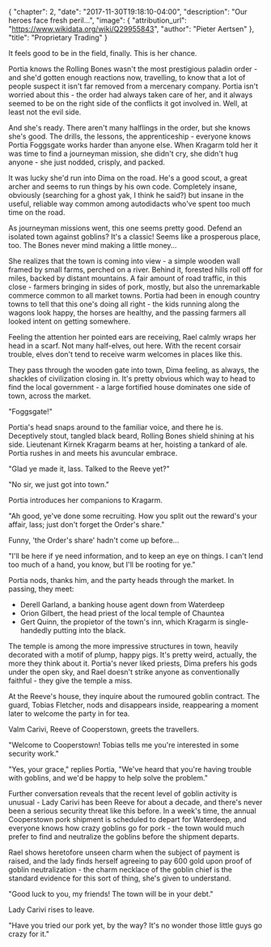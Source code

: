 {
    "chapter": 2,
    "date": "2017-11-30T19:18:10-04:00",
    "description": "Our heroes face fresh peril...",
    "image": {
        "attribution_url": "https://www.wikidata.org/wiki/Q29955843",
        "author": "Pieter Aertsen"
    },    
    "title": "Proprietary Trading"
}

It feels good to be in the field, finally. This is her chance.

Portia knows the Rolling Bones wasn't the most prestigious paladin order - and she'd gotten enough reactions now, travelling, to know that a lot of people suspect it isn't far removed from a mercenary company. Portia isn't worried about this - the order had always taken care of her, and it always seemed to be on the right side of the conflicts it got involved in. Well, at least not the evil side.

And she's ready. There aren't many halflings in the order, but she knows she's good. The drills, the lessons, the apprenticeship - everyone knows Portia Foggsgate works harder than anyone else. When Kragarm told her it was time to find a journeyman mission, she didn't cry, she didn't hug anyone - she just nodded, crisply, and packed.

It was lucky she'd run into Dima on the road. He's a good scout, a great archer and seems to run things by his own code. Completely insane, obviously (searching for a ghost yak, I think he said?) but insane in the useful, reliable way common among autodidacts who've spent too much time on the road.

As journeyman missions went, this one seems pretty good. Defend an isolated town against goblins? It's a classic! Seems like a prosperous place, too. The Bones never mind making a little money...

She realizes that the town is coming into view - a simple wooden wall framed by small farms, perched on a river. Behind it, forested hills roll off for miles, backed by distant mountains. A fair amount of road traffic, in this close - farmers bringing in sides of pork, mostly, but also the unremarkable commerce common to all market towns. Portia had been in enough country towns to tell that this one's doing all right - the kids running along the wagons look happy, the horses are healthy, and the passing farmers all looked intent on getting somewhere.

Feeling the attention her pointed ears are receiving, Rael calmly wraps her head in a scarf. Not many half-elves, out here. With the recent corsair trouble, elves don't tend to receive warm welcomes in places like this.

They pass through the wooden gate into town, Dima feeling, as always, the shackles of civilization closing in. It's pretty obvious which way to head to find the local government - a large fortified house dominates one side of town, across the market.

"Foggsgate!"

Portia's head snaps around to the familiar voice, and there he is. Deceptively stout, tangled black beard, Rolling Bones shield shining at his side. Lieutenant Kirnek Kragarm beams at her, hoisting a tankard of ale. Portia rushes in and meets his avuncular embrace.

"Glad ye made it, lass. Talked to the Reeve yet?"

"No sir, we just got into town."

Portia introduces her companions to Kragarm.

"Ah good, ye've done some recruiting. How you split out the reward's your affair, lass; just don't forget the Order's share."

Funny, 'the Order's share' hadn't come up before...

"I'll be here if ye need information, and to keep an eye on things. I can't lend too much of a hand, you know, but I'll be rooting for ye."

Portia nods, thanks him, and the party heads through the market. In passing, they meet:

* Derell Garland, a banking house agent down from Waterdeep
* Orion Gilbert, the head priest of the local temple of Chauntea
* Gert Quinn, the propietor of the town's inn, which Kragarm is single-handedly putting into the black.

The temple is among the more impressive structures in town, heavily decorated with a motif of plump, happy pigs. It's pretty weird, actually, the more they think about it. Portia's never liked priests, Dima prefers his gods under the open sky, and Rael doesn't strike anyone as conventionally faithful - they give the temple a miss.

At the Reeve's house, they inquire about the rumoured goblin contract. The guard, Tobias Fletcher, nods and disappears inside, reappearing a moment later to welcome the party in for tea.

Valm Carivi, Reeve of Cooperstown, greets the travellers.

"Welcome to Cooperstown! Tobias tells me you're interested in some security work."

"Yes, your grace," replies Portia, "We've heard that you're having trouble with goblins, and we'd be happy to help solve the problem."

Further conversation reveals that the recent level of goblin activity is unusual - Lady Carivi has been Reeve for about a decade, and there's never been a serious security threat like this before. In a week's time, the annual Cooperstown pork shipment is scheduled to depart for Waterdeep, and everyone knows how crazy goblins go for pork - the town would much prefer to find and neutralize the goblins before the shipment departs.

Rael shows heretofore unseen charm when the subject of payment is raised, and the lady finds herself agreeing to pay 600 gold upon proof of goblin neutralization - the charm necklace of the goblin chief is the standard evidence for this sort of thing, she's given to understand.

"Good luck to you, my friends! The town will be in your debt."

Lady Carivi rises to leave.

"Have you tried our pork yet, by the way? It's no wonder those little guys go crazy for it."
